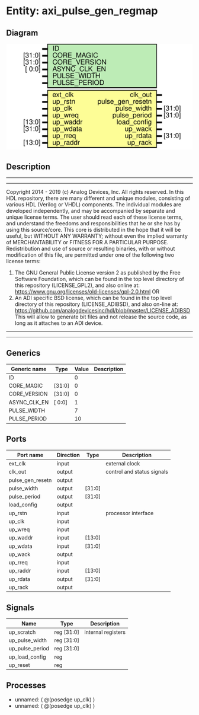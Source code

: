 # Entity: axi_pulse_gen_regmap

## Diagram

![Diagram](axi_pulse_gen_regmap.svg "Diagram")
## Description

***************************************************************************
 ***************************************************************************
 Copyright 2014 - 2019 (c) Analog Devices, Inc. All rights reserved.
 In this HDL repository, there are many different and unique modules, consisting
 of various HDL (Verilog or VHDL) components. The individual modules are
 developed independently, and may be accompanied by separate and unique license
 terms.
 The user should read each of these license terms, and understand the
 freedoms and responsibilities that he or she has by using this source/core.
 This core is distributed in the hope that it will be useful, but WITHOUT ANY
 WARRANTY; without even the implied warranty of MERCHANTABILITY or FITNESS FOR
 A PARTICULAR PURPOSE.
 Redistribution and use of source or resulting binaries, with or without modification
 of this file, are permitted under one of the following two license terms:
   1. The GNU General Public License version 2 as published by the
      Free Software Foundation, which can be found in the top level directory
      of this repository (LICENSE_GPL2), and also online at:
      <https://www.gnu.org/licenses/old-licenses/gpl-2.0.html>
 OR
   2. An ADI specific BSD license, which can be found in the top level directory
      of this repository (LICENSE_ADIBSD), and also on-line at:
      https://github.com/analogdevicesinc/hdl/blob/master/LICENSE_ADIBSD
      This will allow to generate bit files and not release the source code,
      as long as it attaches to an ADI device.
 ***************************************************************************
 ***************************************************************************
 
## Generics

| Generic name | Type   | Value | Description |
| ------------ | ------ | ----- | ----------- |
| ID           |        | 0     |             |
| CORE_MAGIC   | [31:0] | 0     |             |
| CORE_VERSION | [31:0] | 0     |             |
| ASYNC_CLK_EN | [ 0:0] | 1     |             |
| PULSE_WIDTH  |        | 7     |             |
| PULSE_PERIOD |        | 10    |             |
## Ports

| Port name        | Direction | Type   | Description                |
| ---------------- | --------- | ------ | -------------------------- |
| ext_clk          | input     |        | external clock             |
| clk_out          | output    |        | control and status signals |
| pulse_gen_resetn | output    |        |                            |
| pulse_width      | output    | [31:0] |                            |
| pulse_period     | output    | [31:0] |                            |
| load_config      | output    |        |                            |
| up_rstn          | input     |        | processor interface        |
| up_clk           | input     |        |                            |
| up_wreq          | input     |        |                            |
| up_waddr         | input     | [13:0] |                            |
| up_wdata         | input     | [31:0] |                            |
| up_wack          | output    |        |                            |
| up_rreq          | input     |        |                            |
| up_raddr         | input     | [13:0] |                            |
| up_rdata         | output    | [31:0] |                            |
| up_rack          | output    |        |                            |
## Signals

| Name            | Type           | Description         |
| --------------- | -------------- | ------------------- |
| up_scratch      | reg     [31:0] | internal registers  |
| up_pulse_width  | reg     [31:0] |                     |
| up_pulse_period | reg     [31:0] |                     |
| up_load_config  | reg            |                     |
| up_reset        | reg            |                     |
## Processes
- unnamed: ( @(posedge up_clk) )
- unnamed: ( @(posedge up_clk) )
